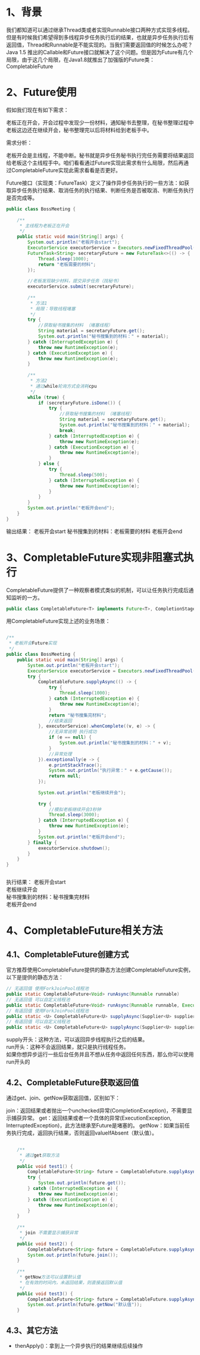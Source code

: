 
# 1、背景

我们都知道可以通过继承Thread类或者实现Runnable接口两种方式实现多线程。但是有时候我们希望得到多线程异步任务执行后的结果，也就是异步任务执行后有返回值，Thread和Runnable是不能实现的。当我们需要返回值的时候怎么办呢？ Java 1.5 推出的Callable和Future接口就解决了这个问题。但是因为Future有几个局限，由于这几个局限，在Java1.8就推出了加强版的Future类：CompletableFuture


# 2、Future使用

假如我们现在有如下需求：

老板正在开会，开会过程中发现少一份材料，通知秘书去整理，在秘书整理过程中老板这边还在继续开会，秘书整理完以后将材料给到老板手中。

需求分析：

老板开会是主线程，不能中断。秘书就是异步任务秘书执行完任务需要将结果返回给老板这个主线程手中。咱们看看通过Future实现此需求有什么局限，然后再通过CompletableFuture实现此需求看看是否更好。

Future接口（实现类：FutureTask）定义了操作异步任务执行的一些方法：如获取异步任务执行结果、取消任务的执行结果、判断任务是否被取消、判断任务执行是否完成等。

```java
public class BossMeeting {
 
    /**
     * 主线程为老板正在开会
     */
    public static void main(String[] args) {
        System.out.println("老板开会start");
        ExecutorService executorService = Executors.newFixedThreadPool(1);
        FutureTask<String> secretaryFuture = new FutureTask<>(() -> {
            Thread.sleep(1000);
            return "老板需要的材料";
        });
 
        //老板发现缺少材料，提交异步任务（找秘书）
        executorService.submit(secretaryFuture);
 
        /**
         * 方法1
         * 局限：导致线程堵塞
         */
        try {
            //获取秘书搜集的材料 （堵塞线程）
            String material = secretaryFuture.get();
            System.out.println("秘书搜集到的材料：" + material);
        } catch (InterruptedException e) {
            throw new RuntimeException(e);
        } catch (ExecutionException e) {
            throw new RuntimeException(e);
        }
 
        /**
         * 方法2
         * 通过while轮询方式会消耗cpu
         */
        while (true) {
            if (secretaryFuture.isDone()) {
                try {
                    //获取秘书搜集的材料 （堵塞线程）
                    String material = secretaryFuture.get();
                    System.out.println("秘书搜集到的材料：" + material);
                    break;
                } catch (InterruptedException e) {
                    throw new RuntimeException(e);
                } catch (ExecutionException e) {
                    throw new RuntimeException(e);
                }
            } else {
                try {
                    Thread.sleep(500);
                } catch (InterruptedException e) {
                    throw new RuntimeException(e);
                }
            }
        }
        System.out.println("老板开会end");
    }
}
```

输出结果：
老板开会start
秘书搜集到的材料：老板需要的材料
老板开会end
# 3、CompletableFuture实现非阻塞式执行

CompletableFuture提供了一种观察者模式类似的机制，可以让任务执行完成后通知监听的一方。

```java
public class CompletableFuture<T> implements Future<T>, CompletionStage<T> {
```

用CompletableFuture实现上述的业务场景：

```java
 
/**
 * 老板开会Future实现
 */
public class BossMeeting {
    public static void main(String[] args) {
        System.out.println("老板开会start");
        ExecutorService executorService = Executors.newFixedThreadPool(1);
        try {
            CompletableFuture.supplyAsync(() -> {
                try {
                    Thread.sleep(1000);
                } catch (InterruptedException e) {
                    throw new RuntimeException(e);
                }
                return "秘书搜集完材料";
                //结束返回
            }, executorService).whenComplete((v, e) -> {
                //无异常说明 执行成功
                if (e == null) {
                    System.out.println("秘书搜集到的材料：" + v);
                }
                //异常处理
            }).exceptionally(e -> {
                e.printStackTrace();
                System.out.println("执行异常：" + e.getCause());
                return null;
            });
 
            System.out.println("老板继续开会");
 
            try {
                //模拟老板继续开会3秒钟
                Thread.sleep(3000);
            } catch (InterruptedException e) {
                throw new RuntimeException(e);
            }
            System.out.println("老板开会end");
        } finally {
            executorService.shutdown();
        }
    }
}



```

执行结果：
老板开会start  
老板继续开会  
秘书搜集到的材料：秘书搜集完材料  
老板开会end


# 4、CompletableFuture相关方法


## 4.1、CompletableFuture创建方式

官方推荐使用CompletableFuture提供的静态方法创建CompletableFuture实例，以下是提供的静态方法：

```java
// 无返回值 使用ForkJoinPool线程池
public static CompletableFuture<Void> runAsync(Runnable runnable)
// 无返回值 可以自定义线程池
public static CompletableFuture<Void> runAsync(Runnable runnable, Executor executor)
// 有返回值 使用ForkJoinPool线程池
public static <U> CompletableFuture<U> supplyAsync(Supplier<U> supplier)
// 有返回值 可以自定义线程池
public static <U> CompletableFuture<U> supplyAsync(Supplier<U> supplier, Executor executor)
```

supply开头：这种方法，可以返回异步线程执行之后的结果。  
run开头：这种不会返回结果，就只是执行线程任务。  
如果你想异步运行一些后台任务并且不想从任务中返回任何东西，那么你可以使用run开头的


## 4.2、CompletableFuture获取返回值

通过get、join、getNow获取返回值，区别如下：

join：返回结果或者抛出一个unchecked异常(CompletionException)，不需要显示捕获异常。
get：返回结果或者一个具体的异常(ExecutionException, InterruptedException)，此方法继承至Future是堵塞的。
getNow：如果当前任务执行完成，返回执行结果，否则返回valueIfAbsent（默认值）。

```java
 
    /**
     * 通过get获取方法
     */
    public void test1() {
        CompletableFuture<String> future = CompletableFuture.supplyAsync(() -> "get方法需要显示捕获异常");
        try {
            System.out.println(future.get());
        } catch (InterruptedException e) {
            throw new RuntimeException(e);
        } catch (ExecutionException e) {
            throw new RuntimeException(e);
        }
    }
 
    /**
     * join 不需要显示捕获异常
     */
    public void test2() {
        CompletableFuture<String> future = CompletableFuture.supplyAsync(() -> "join方法不需要显示捕获异常");
        System.out.println(future.join());
    }
 
    /**
     * getNow方法可以设置默认值
     * 在有效的时间内，未返回结果，则直接返回默认值
     */
    public void test3() {
        CompletableFuture<String> future = CompletableFuture.supplyAsync(() -> "getNow获取返回值");
        System.out.println(future.getNow("默认值"));
    }
```

## 4.3、其它方法

- thenApply()：拿到上一个异步执行的结果继续后续操作